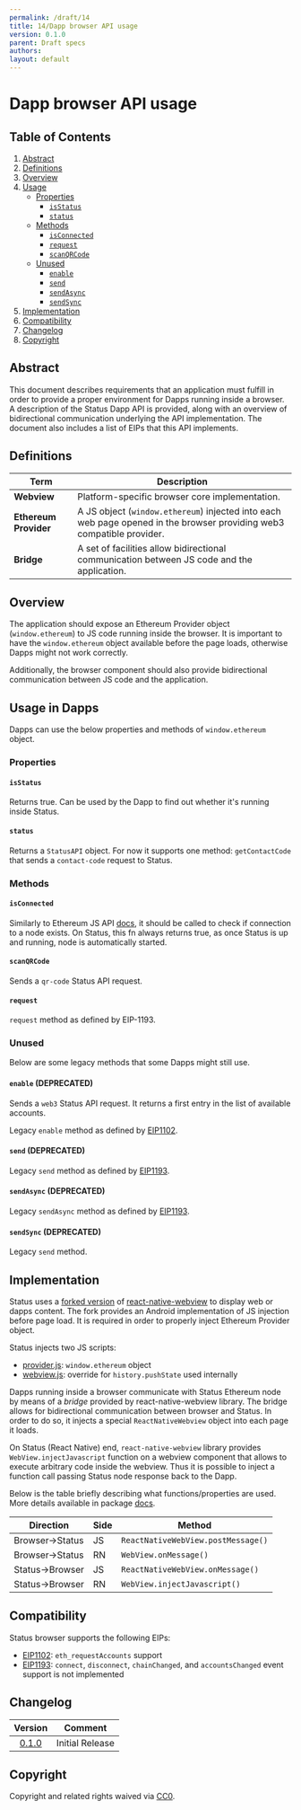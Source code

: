 ```yaml
---
permalink: /draft/14
title: 14/Dapp browser API usage
version: 0.1.0
parent: Draft specs
authors: 
layout: default
---
```


# Dapp browser API usage
    
##  Table of Contents

1. [Abstract](#abstract)
2. [Definitions](#definitions)
4. [Overview](#overview)
4. [Usage](#usage)
    * [Properties](#properties)
        * [`isStatus`](#isStatus)
        * [`status`](#status)
    * [Methods](#methods)
        * [`isConnected`](#isConnected)
        * [`request`](#request)
        * [`scanQRCode`](#scanQRCode)
    * [Unused](#unused)
        * [`enable`](#enable)
        * [`send`](#send)
        * [`sendAsync`](#sendAsync)
        * [`sendSync`](#sendSync)
5. [Implementation](#implementation)
6. [Compatibility](#compatibility)
7. [Changelog](#changelog)
8. [Copyright](#copyright)

## Abstract
This document describes requirements that an application must fulfill in order to provide a proper environment for Dapps running inside a browser. A description of the Status Dapp API is provided, along with an overview of bidirectional communication underlying the API implementation. The document also includes a list of EIPs that this API implements.


## Definitions

| Term       | Description                                                                         |
|------------|-------------------------------------------------------------------------------------|
| **Webview**   | Platform-specific browser core implementation.                                    |
| **Ethereum Provider** | A JS object (`window.ethereum`) injected into each web page opened in the browser providing web3 compatible provider. |
| **Bridge** | A set of facilities allow bidirectional communication between JS code and the application. |


## Overview
The application should expose an Ethereum Provider object (`window.ethereum`) to JS code running inside the browser. It is important to have the `window.ethereum` object available before the page loads, otherwise Dapps might not work correctly.

Additionally, the browser component should also provide bidirectional communication between JS code and the application. 

## Usage in Dapps

Dapps can use the below properties and methods of `window.ethereum` object.

### Properties

#### `isStatus`
Returns true. Can be used by the Dapp to find out whether it's running inside Status.

#### `status`
Returns a `StatusAPI` object. For now it supports one method: `getContactCode` that sends a `contact-code` request to Status.



### Methods

#### `isConnected`
Similarly to Ethereum JS API [docs](https://github.com/ethereum/wiki/wiki/JavaScript-API#web3isconnected), it should be called to check if connection to a node exists. On Status, this fn always returns true, as once Status is up and running, node is automatically started.

#### `scanQRCode`
Sends a `qr-code` Status API request.


#### `request`
`request` method as defined by EIP-1193.


### Unused
Below are some legacy methods that some Dapps might still use.

#### `enable` (DEPRECATED)
Sends a `web3` Status API request. It returns a first entry in the list of available accounts.

Legacy `enable` method as defined by [EIP1102](https://github.com/ethereum/EIPs/blob/master/EIPS/eip-1102.md).

#### `send` (DEPRECATED)
Legacy `send` method as defined by [EIP1193](https://github.com/ethereum/EIPs/blob/master/EIPS/eip-1193.md).

#### `sendAsync` (DEPRECATED)
Legacy `sendAsync` method as defined by [EIP1193](https://github.com/ethereum/EIPs/blob/master/EIPS/eip-1193.md).

#### `sendSync` (DEPRECATED)
Legacy `send` method.


## Implementation
Status uses a [forked version](https://github.com/status-im/react-native-webview) of [react-native-webview](https://github.com/react-native-community/react-native-webview)  to display web or dapps content. The fork provides an Android implementation of JS injection before page load. It is required in order to properly inject Ethereum Provider object.

Status injects two JS scripts: 
  - [provider.js](https://github.com/status-im/status-react/blob/develop/resources/js/provider.js): `window.ethereum` object
  - [webview.js](https://github.com/status-im/status-react/blob/develop/resources/js/webview.js): override for `history.pushState` used internally

Dapps running inside a browser communicate with Status Ethereum node by means of a *bridge* provided by react-native-webview library. The bridge allows for bidirectional communication between browser and Status. In order to do so, it injects a special `ReactNativeWebview` object into each page it loads. 

On Status (React Native) end, `react-native-webview` library provides `WebView.injectJavascript` function on a webview component that allows to execute arbitrary code inside the webview. Thus it is possible to inject a function call passing Status node response back to the Dapp.

Below is the table briefly describing what functions/properties are used. More details available in package [docs](https://github.com/react-native-community/react-native-webview/blob/master/docs/Guide.md#communicating-between-js-and-native).

| Direction | Side | Method |
|-----------|------|-----------
| Browser->Status | JS | `ReactNativeWebView.postMessage()`
| Browser->Status | RN | `WebView.onMessage()`
| Status->Browser | JS | `ReactNativeWebView.onMessage()`
| Status->Browser | RN | `WebView.injectJavascript()`

## Compatibility
Status browser supports the following EIPs:
  - [EIP1102](https://github.com/ethereum/EIPs/blob/master/EIPS/eip-1102.md): `eth_requestAccounts` support
  - [EIP1193](https://github.com/ethereum/EIPs/blob/master/EIPS/eip-1193.md): `connect`, `disconnect`, `chainChanged`, and `accountsChanged` event support is not implemented

## Changelog

| Version | Comment |
| :-----: | ------- |
| [0.1.0](https://github.com/specs/...)   | Initial Release |

## Copyright

Copyright and related rights waived via [CC0](https://creativecommons.org/publicdomain/zero/1.0/).
